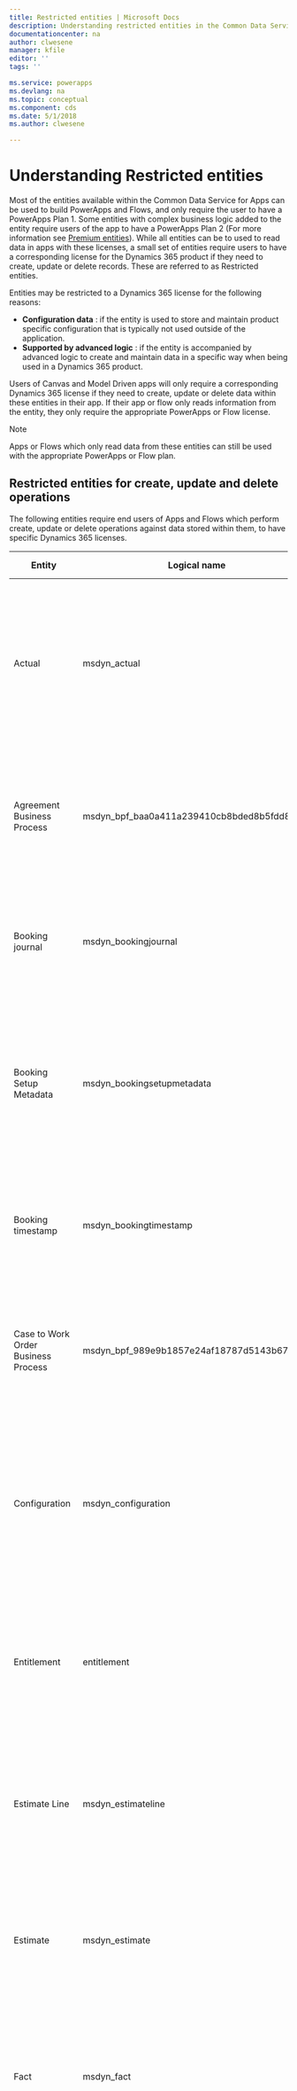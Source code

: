 ```yaml
---
title: Restricted entities | Microsoft Docs
description: Understanding restricted entities in the Common Data Service for Apps
documentationcenter: na
author: clwesene
manager: kfile
editor: ''
tags: ''

ms.service: powerapps
ms.devlang: na
ms.topic: conceptual
ms.component: cds
ms.date: 5/1/2018
ms.author: clwesene

---
```

# Understanding Restricted entities


Most of the entities available within the Common Data Service for Apps can be used to build PowerApps and Flows, and only require the user to have a PowerApps Plan 1. Some entities with complex business logic added to the entity require users of the app to have a PowerApps Plan 2 (For more information see [Premium entities](data-platform-premium-entities.md)). While all entities can be to used to read data in apps with these licenses, a small set of entities require users to have a corresponding license for the Dynamics 365 product if they need to create, update or delete records. These are referred to as Restricted entities.

Entities may be restricted to a Dynamics 365 license for the following reasons:

- **Configuration data** : if the entity is used to store and maintain product specific configuration that is typically not used outside of the application.
- **Supported by advanced logic** : if the entity is accompanied by advanced logic to create and maintain data in a specific way when being used in a Dynamics 365 product.

Users of Canvas and Model Driven apps will only require a corresponding Dynamics 365 license if they need to create, update or delete data within these entities in their app. If their app or flow only reads information from the entity, they only require the appropriate PowerApps or Flow license.

   > [!NOTE]
   > Apps or Flows which only read data from these entities can still be used with the appropriate PowerApps or Flow plan.

## Restricted entities for create, update and delete operations

The following entities require end users of Apps and Flows which perform create, update or delete operations against data stored within them, to have specific Dynamics 365 licenses. 


Entity | Logical name | License required
--- | --- | ---
Actual |msdyn_actual |Dynamics 365 for Field Service <br> **or** Dynamics 365 for Project Service Automation<br>**or** Dynamics 365 Customer Engagement Plan <br> **or** Dynamics 365 Plan
Agreement Business Process |msdyn_bpf_baa0a411a239410cb8bded8b5fdd88e3 |Dynamics 365 for Project Service Automation<br>**or** Dynamics 365 Customer Engagement Plan <br> **or** Dynamics 365 Plan
Booking journal | msdyn_bookingjournal|Dynamics 365 for Field Service<br>**or** Dynamics 365 Customer Engagement Plan <br> **or** Dynamics 365 Plan
Booking Setup Metadata | msdyn_bookingsetupmetadata|Dynamics 365 for Field Service <br> **or** Dynamics 365 for Project Service Automation<br>**or** Dynamics 365 Customer Engagement Plan <br> **or** Dynamics 365 Plan
Booking timestamp | msdyn_bookingtimestamp|Dynamics 365 for Field Service<br>**or** Dynamics 365 Customer Engagement Plan <br> **or** Dynamics 365 Plan
Case to Work Order Business Process |msdyn_bpf_989e9b1857e24af18787d5143b67523b |Dynamics 365 for Project Service Automation<br>**or** Dynamics 365 Customer Engagement Plan <br> **or** Dynamics 365 Plan
Configuration |msdyn_configuration |Dynamics 365 for Field Service <br> **or** Dynamics 365 for Project Service Automation<br>**or** Dynamics 365 Customer Engagement Plan <br> **or** Dynamics 365 Plan
Entitlement | entitlement | Dynamics 365 for Customer Service, Enterprise edition <br>**or** Dynamics 365 Customer Engagement Plan <br> **or** Dynamics 365 Plan
Estimate Line|msdyn_estimateline|Dynamics 365 for Project Service Automation<br>**or** Dynamics 365 Customer Engagement Plan <br> **or** Dynamics 365 Plan
Estimate|msdyn_estimate |Dynamics 365 for Project Service Automation<br>**or** Dynamics 365 Customer Engagement Plan <br> **or** Dynamics 365 Plan
Fact|msdyn_fact |Dynamics 365 for Project Service Automation<br>**or** Dynamics 365 Customer Engagement Plan <br> **or** Dynamics 365 Plan
Field service setting |msdyn_fieldservicesetting |Dynamics 365 for Field Service<br>**or** Dynamics 365 Customer Engagement Plan <br> **or** Dynamics 365 Plan
Field Service System Job |msdyn_fieldservicesystemjob |Dynamics 365 for Field Service<br>**or** Dynamics 365 Customer Engagement Plan <br> **or** Dynamics 365 Plan
Goal | goal | Dynamics 365 for Sales Professional, <br>**or** Dynamics 365 for Sales, Enterprise edition, <br>**or** Dynamics 365 Customer Engagement Plan <br> **or** Dynamics 365 Plan
Incident | incident | Dynamics 365 for Customer Service, Enterprise edition <br>**or** Dynamics 365 Customer Engagement Plan <br> **or** Dynamics 365 Plan
Inventory Journal |msdyn_inventoryjournal |Dynamics 365 for Field Service<br>**or** Dynamics 365 Customer Engagement Plan <br> **or** Dynamics 365 Plan
Invoice Process |msdyn_bpf_d8f9dc7f099f44db9d641dd81fbd470d |Dynamics 365 for Project Service Automation<br>**or** Dynamics 365 Customer Engagement Plan <br> **or** Dynamics 365 Plan
Journey | journey | Dynamics 365 for Marketing <br> **or** Dynamics 365 Customer Engagement Plan <br> **or** Dynamics 365 Plan
Knowledge article | knowledgearticle | Dynamics 365 for Customer Service, Enterprise edition <br>**or** Dynamics 365 Customer Engagement Plan <br> **or** Dynamics 365 Plan
Organizational Unit |msdyn_organizationalunit |Dynamics 365 for Field Service <br> **or** Dynamics 365 for Project Service Automation<br>**or** Dynamics 365 Customer Engagement Plan <br> **or** Dynamics 365 Plan
Product Inventory |msdyn_productinventory |Dynamics 365 for Field Service<br>**or** Dynamics 365 Customer Engagement Plan <br> **or** Dynamics 365 Plan
Project Parameter|msdyn_projectparameter |Dynamics 365 for Project Service Automation<br>**or** Dynamics 365 Customer Engagement Plan <br> **or** Dynamics 365 Plan
Project Stages| msdyn_bpf_665e73aa18c247d886bfc50499c73b82|Dynamics 365 for Project Service Automation<br>**or** Dynamics 365 Customer Engagement Plan <br> **or** Dynamics 365 Plan
Project Task Dependency|msdyn_projecttaskdependency |Dynamics 365 for Project Service Automation<br>**or** Dynamics 365 Customer Engagement Plan <br> **or** Dynamics 365 Plan
Project Task|msdyn_projecttask |Dynamics 365 for Project Service Automation<br>**or** Dynamics 365 Customer Engagement Plan <br> **or** Dynamics 365 Plan
Project Team Member|msdyn_projecteam |Dynamics 365 for Project Service Automation<br>**or** Dynamics 365 Customer Engagement Plan <br> **or** Dynamics 365 Plan
Purchase Order Business Process | msdyn_bpf_2c5fe86acc8b414b8322ae571000c799|Dynamics 365 for Project Service Automation<br>**or** Dynamics 365 Customer Engagement Plan <br> **or** Dynamics 365 Plan
Resource Assignment Detail (Deprecated)|msdyn_resourceassignmentdetail |Dynamics 365 for Project Service Automation<br>**or** Dynamics 365 Customer Engagement Plan <br> **or** Dynamics 365 Plan
Resource Assignment|msdyn_resourceassignment |Dynamics 365 for Project Service Automation<br>**or** Dynamics 365 Customer Engagement Plan <br> **or** Dynamics 365 Plan
Resource Restriction (Deprecated) |msdyn_workorderresourcerestriction | Dynamics 365 for Field Service<br>**or** Dynamics 365 Customer Engagement Plan <br> **or** Dynamics 365 Plan
Routing rule set | routingrule | Dynamics 365 for Customer Service, Enterprise edition <br>**or** Dynamics 365 Customer Engagement Plan <br> **or** Dynamics 365 Plan
Schedule Board Setting |msdyn_scheduleboardsetting |Dynamics 365 for Field Service <br> **or** Dynamics 365 for Project Service Automation<br>**or** Dynamics 365 Customer Engagement Plan <br> **or** Dynamics 365 Plan
Scheduling Parameter |msdyn_schedulingparameter |Dynamics 365 for Field Service <br> **or** Dynamics 365 for Project Service Automation<br>**or** Dynamics 365 Customer Engagement Plan <br> **or** Dynamics 365 Plan
Work Order Business Process |msdyn_bpf_d3d97bac8c294105840e99e37a9d1c39 |Dynamics 365 for Project Service Automation<br>**or** Dynamics 365 Customer Engagement Plan <br> **or** Dynamics 365 Plan







## Licensing

Please the [Licensing overview](../../administrator/pricing-billing-skus.md) page for more information on PowerApps and Dynamics 365 licenses.

